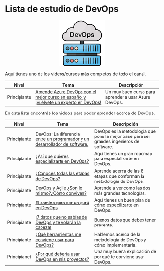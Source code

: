 # Lista de estudio de DevOps

<!-- markdownlint-disable -->
<div align="center">
  <img src="../../assets/images/devops.png" width="30%" alt="Devops Logo">
</div>

Aquí tienes uno de los videos/cursos más completos de todo el canal.

|Nivel|Tema|Descripción|
|-----|----|-----------|
|Principiante|[Aprende Azure DevOps con el mejor curso en español y ¡vuélvete un experto en DevOps!](https://youtu.be/fnuWc92A75o)|Un muy buen curso para aprender a usar Azure DevOps.|

En esta lista encontrás los videos para poder aprender acerca de DevOps.

|Nivel|Tema|Descripción|
|-----|----|-----------|
|Principiante|[DevOps: La diferencia entre un programador y un desarrollador de software.](https://youtu.be/bziX6Nt4aaU)|DevOps es la metodología que pone la mejor base para ser grandes ingenieros de software.|
|Principiante|[¿Así que quieres especializarte en DevOps?](https://youtu.be/D9QLz-I1PzU)|Aquí tienes un gran roadmap para especializarte en DevOps.|
|Principiante|[¿Conoces todas las etapas de DevOps?](https://youtu.be/LgmkhEmwJGo)|Aprende acerca de las 8 etapas que conforman la metodología de DevOps.|
|Principiante|[DevOps y Agile ¿Son lo mismo?¿Cómo conviven?](https://youtu.be/toBUO22RjY8)|Aprende a ver como las dos más grandes tecnologías.|
|Principiante|[El camino para ser un gurú en DevOps](https://youtu.be/l2f8hav5Tjg)|Aquí tienes un buen plan de cómo especilizarte en DevOps.|
|Principiante|[¡7 datos que no sabías de DevOps y te volarán la cabeza!](https://youtu.be/gedmQ1i6fe4)|Buenos datos que debes tener presente.|
|Principiante|[¿Qué herramientas me conviene usar para DevOps?](https://youtu.be/37bhinGW4a8)|Hablemos acerca de la metodología de DevOps y cómo implementarla.|
|Principianet|[¿Por qué debería usar DevOps en mis proyectos?](https://youtu.be/eHtqoNNkgt8)|Una muy buena explicación de por qué te conviene usar DevOps.|


